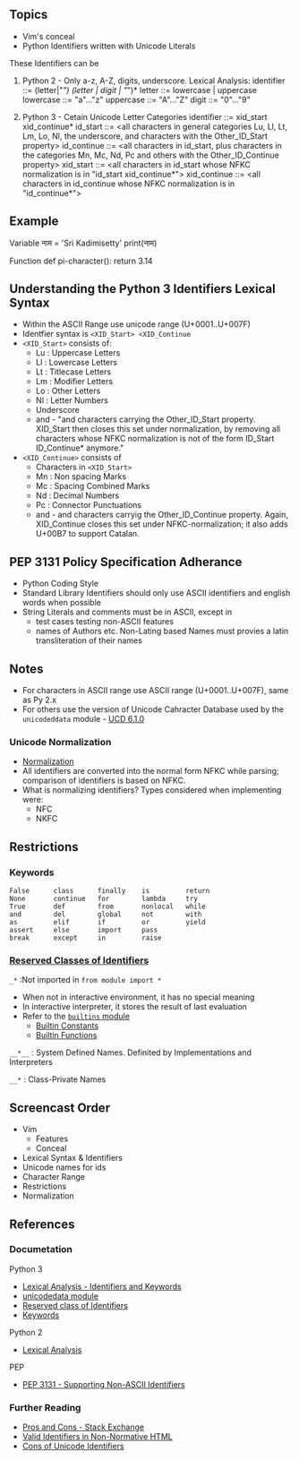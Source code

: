 
## Topics 
- Vim's conceal
- Python Identifiers written with Unicode Literals

These Identifiers can be 
1. Python 2 - Only a-z, A-Z, digits, underscore. Lexical Analysis:
    identifier ::=  (letter|"_") (letter | digit | "_")*
    letter     ::=  lowercase | uppercase
    lowercase  ::=  "a"..."z"
    uppercase  ::=  "A"..."Z"
    digit      ::=  "0"..."9"

2. Python 3 - Cetain Unicode Letter Categories 
    identifier   ::=  xid_start xid_continue*
    id_start     ::=  <all characters in general categories Lu, Ll, Lt, Lm, Lo, Nl, the underscore, and characters with the Other_ID_Start property>
    id_continue  ::=  <all characters in id_start, plus characters in the categories Mn, Mc, Nd, Pc and others with the Other_ID_Continue property>
    xid_start    ::=  <all characters in id_start whose NFKC normalization is in "id_start xid_continue*">
    xid_continue ::=  <all characters in id_continue whose NFKC normalization is in "id_continue*">

## Example
Variable
    नाम = 'Sri Kadimisetty'
    print(नाम)

Function
    def pi-character():
        return 3.14

## Understanding the Python 3 Identifiers Lexical Syntax
- Within the ASCII Range use unicode range (U+0001..U+007F)
- Identfier syntax is `<XID_Start> <XID_Continue`
- `<XID_Start>` consists of:
    * Lu : Uppercase Letters
    * Ll : Lowercase Letters
    * Lt : Titlecase Letters
    * Lm : Modifier Letters
    * Lo : Other Letters
    * Nl : Letter Numbers
    * Underscore
    * and - 
        "and characters carrying the Other_ID_Start property. XID_Start then closes this set under normalization, by removing all characters whose NFKC normalization is not of the form ID_Start ID_Continue* anymore."
- `<XID_Continue>` consists of
    * Characters in `<XID_Start>`
    * Mn : Non spacing Marks
    * Mc : Spacing Combined Marks
    * Nd : Decimal Numbers
    * Pc : Connector Punctuations
    * and - 
        and characters carryig the Other_ID_Continue property. Again, XID_Continue closes this set under NFKC-normalization; it also adds U+00B7 to support Catalan.

## PEP 3131 Policy Specification Adherance
- Python Coding Style
- Standard Library Identifiers should only use ASCII identifiers and english words when possible
- String Literals and comments must be in ASCII, except in
    * test cases testing non-ASCII features
    * names of Authors etc. Non-Lating based Names must provies a latin transliteration of their names


## Notes
- For characters in ASCII range use ASCII range (U+0001..U+007F), same as Py 2.x
- For others use the version of Unicode Cahracter Database used by the `unicodeddata` module - [UCD 6.1.0](http://www.unicode.org/Public/6.1.0/ucd/)
### Unicode Normalization
- [Normalization](http://en.wikipedia.org/wiki/Unicode_equivalence#Normalization)
- All identifiers are converted into the normal form NFKC while parsing; comparison of identifiers is based on NFKC.
- What is normalizing identifiers? Types considered when implementing were:
    * NFC
    * NKFC

## Restrictions
### Keywords
    False      class      finally    is         return
    None       continue   for        lambda     try
    True       def        from       nonlocal   while
    and        del        global     not        with
    as         elif       if         or         yield
    assert     else       import     pass
    break      except     in         raise

### [Reserved Classes of Identifiers](http://docs.python.org/2/reference/simple_stmts.html#import)
`_*`
:Not imported in `from module import *`
- When not in interactive environment, it has no special meaning
- In interactive interpreter, it stores the result of last evaluation
- Refer to the [`builtins` module](http://docs.python.org/3/library/builtins.html#module-builtins)
    * [Builtin Constants](http://docs.python.org/3/library/constants.html#built-in-constants)
    * [Builtin Functions](http://docs.python.org/3/library/functions.html#built-in-functions)

`__*__`
: System Defined Names. Definited by Implementations and Interpreters

`__*`
: Class-Private Names

## Screencast Order
- Vim 
    * Features
    * Conceal
- Lexical Syntax & Identifiers
- Unicode names for ids
- Character Range
- Restrictions
- Normalization


## References
### Documetation
Python 3
- [Lexical Analysis - Identifiers and Keywords](http://docs.python.org/3/reference/lexical_analysis.html#identifiers)
- [unicodedata module](http://docs.python.org/3/library/unicodedata.html#module-unicodedata)
- [Reserved class of Identifiers](http://docs.python.org/3/reference/lexical_analysis.html#reserved-classes-of-identifiers)
- [Keywords](http://docs.python.org/3/reference/lexical_analysis.html#keywords)

Python 2
- [Lexical Analysis](http://docs.python.org/2/reference/lexical_analysis.html#identifiers)

PEP
- [PEP 3131 - Supporting Non-ASCII Identifiers](http://www.python.org/dev/peps/pep-3131/)

### Further Reading
- [Pros and Cons - Stack Exchange](http://programmers.stackexchange.com/questions/16010/is-it-bad-to-use-unicode-characters-in-variable-names)
- [Valid Identifiers in Non-Normative HTML](http://www.dcl.hpi.uni-potsdam.de/home/loewis/table-3131.html)
- [Cons of Unicode Identifiers](http://mail.python.org/pipermail/python-3000/2007-June/008161.html)
